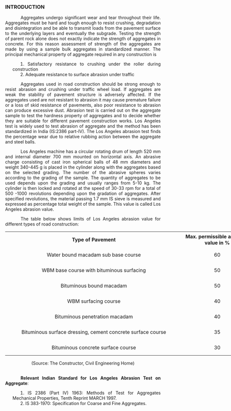 ### INTRODUCTION<br>

<p style="text-indent:50px; text-align:justify;">Aggregates undergo significant wear and tear throughout their life. Aggregates must be hard and tough enough to resist crushing, degradation and disintegration and be able to transmit loads from the pavement surface to the underlying layers and eventually the subgrade. Testing the strength of parent rock alone does not exactly indicate the strength of aggregates in concrete. For this reason assessment of strength of the aggregates are made by using a sample bulk aggregates in standardized manner. The principal mechanical property of aggregate required in any construction is</p>

<ol style="text-indent:25px; text-align:justify;list-style-position: inside">
<li>Satisfactory resistance to crushing under the roller during construction</li>
<li>Adequate resistance to surface abrasion under traffic</li>
</ol>

<p style="text-indent:50px; text-align:justify;">Aggregates used in road construction should be strong enough to resist abrasion and crushing under traffic wheel load. If aggregates are weak the stability of pavement structure is adversely affected. If the aggregates used are not resistant to abrasion it may cause premature failure or a loss of skid resistance of pavements, also poor resistance to abrasion can produce excessive dust. Abrasion test is carried out on the aggregate sample to test the hardness property of aggregates and to decide whether they are suitable for different pavement construction works. Los Angeles test is widely used to test abrasion of aggregate and the method has been standardized in India (IS:2386 part-IV). The Los Angeles abrasion test finds the percentage wear due to relative rubbing action between the aggregate and steel balls.</p>

<p style="text-indent:50px; text-align:justify;">Los Angeles machine has a circular rotating drum of length 520 mm and internal diameter 700 mm mounted on horizontal axis. An abrasive charge consisting of cast iron spherical balls of 48 mm diameters and weight 340-445 g is placed in the cylinder along with the aggregates based on the selected grading. The number of the abrasive spheres varies according to the grading of the sample. The quantity of aggregates to be used depends upon the grading and usually ranges from 5-10 kg. The cylinder is then locked and rotated at the speed of 30-33 rpm for a total of 500 -1000 revolutions depending upon the gradation of aggregates. After specified revolutions, the material passing 1.7 mm IS sieve is measured and expressed as percentage total weight of the sample. This value is called Los Angeles abrasion value.</p>

<p style="text-indent:50px; text-align:justify;">The table below shows limits of Los Angeles abrasion value for different types of road construction:</p>
<center>
<table style="width:800px;margin-left: 0;text-align:center;">
<tr style="text-align:center">
<th style="text-align:center;height:50px;width:2%">Type of Pavement</th>
<th style="text-align:center;height:50px;width:0.5%">Max. permissible abrasion value in %</th>
</tr>
<tr style="text-align:center;height:50px;">
<td> Water bound macadam sub base course</td>
<td> 60</td>
</tr>
<tr style="text-align:center;height:50px;">
<td>WBM base course with bituminous surfacing</td>
<td>50</td>
</tr>
<tr style="text-align:center;height:50px;">
<td>Bituminous bound macadam</td>
<td>50</td>
</tr>
<tr style="text-align:center;height:50px;">
<td>WBM surfacing course</td>
<td>40</td>
</tr>
 <tr style="text-align:center;height:50px;">
<td>Bituminous penetration macadam</td>
<td>40</td>
</tr>
<tr style="text-align:center;height:50px;">
<td>Bituminous surface dressing, cement concrete surface course</td>
<td>35</td>
</tr>
<tr style="text-align:center;height:50px;">
<td>Bituminous concrete surface course</td>
<td>30</td>
</tr>
</table></center>

<center>(Source: The Constructor, Civil Engineering Home)</center><br>

<p style="text-indent:50px; text-align:justify;"><strong>Relevant Indian Standard for Los Angeles Abrasion Test on Aggregate</strong>:</p>
<ol style="text-indent:25px; text-align:justify;list-style-position: inside">
<li>IS 2386 (Part IV) 1963: Methods of Test for Aggregates Mechanical Properties, Tenth Reprint MARCH 1997.</li>
<li>IS 383-1970: Specification for Coarse and Fine Aggregates.</li>
</ol>
